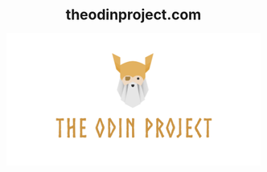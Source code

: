 <div align="center"> 

# theodinproject.com

</div>

<div align="center"> 

![](./assets/img/logo.png)

</div>
